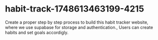 # habit-track-1748613463199-4215
Create a proper step by step process to build this habit tracker website, where we use supabase for storage and authentication., Users can create habits and set goals accordigly.
